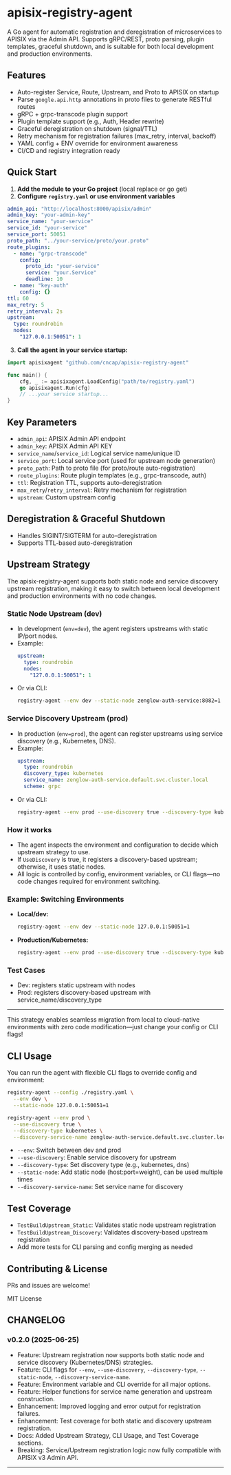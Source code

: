 # apisix-registry-agent

A Go agent for automatic registration and deregistration of microservices to APISIX via the Admin API. Supports gRPC/REST, proto parsing, plugin templates, graceful shutdown, and is suitable for both local development and production environments.

## Features

- Auto-register Service, Route, Upstream, and Proto to APISIX on startup
- Parse `google.api.http` annotations in proto files to generate RESTful routes
- gRPC + grpc-transcode plugin support
- Plugin template support (e.g., Auth, Header rewrite)
- Graceful deregistration on shutdown (signal/TTL)
- Retry mechanism for registration failures (max_retry, interval, backoff)
- YAML config + ENV override for environment awareness
- CI/CD and registry integration ready

## Quick Start

1. **Add the module to your Go project** (local replace or go get)
2. **Configure `registry.yaml` or use environment variables**

```yaml
admin_api: "http://localhost:8000/apisix/admin"
admin_key: "your-admin-key"
service_name: "your-service"
service_id: "your-service"
service_port: 50051
proto_path: "../your-service/proto/your.proto"
route_plugins:
  - name: "grpc-transcode"
    config:
      proto_id: "your-service"
      service: "your.Service"
      deadline: 10
  - name: "key-auth"
    config: {}
ttl: 60
max_retry: 5
retry_interval: 2s
upstream:
  type: roundrobin
  nodes:
    "127.0.0.1:50051": 1
```

3. **Call the agent in your service startup:**

```go
import apisixagent "github.com/cncap/apisix-registry-agent"

func main() {
    cfg, _ := apisixagent.LoadConfig("path/to/registry.yaml")
    go apisixagent.Run(cfg)
    // ...your service startup...
}
```

## Key Parameters

- `admin_api`: APISIX Admin API endpoint
- `admin_key`: APISIX Admin API KEY
- `service_name`/`service_id`: Logical service name/unique ID
- `service_port`: Local service port (used for upstream node generation)
- `proto_path`: Path to proto file (for proto/route auto-registration)
- `route_plugins`: Route plugin templates (e.g., grpc-transcode, auth)
- `ttl`: Registration TTL, supports auto-deregistration
- `max_retry`/`retry_interval`: Retry mechanism for registration
- `upstream`: Custom upstream config

## Deregistration & Graceful Shutdown

- Handles SIGINT/SIGTERM for auto-deregistration
- Supports TTL-based auto-deregistration

## Upstream Strategy

The apisix-registry-agent supports both static node and service discovery upstream registration, making it easy to switch between local development and production environments with no code changes.

### Static Node Upstream (dev)
- In development (`env=dev`), the agent registers upstreams with static IP/port nodes.
- Example:
  ```yaml
  upstream:
    type: roundrobin
    nodes:
      "127.0.0.1:50051": 1
  ```
- Or via CLI:
  ```sh
  registry-agent --env dev --static-node zenglow-auth-service:8082=1
  ```

### Service Discovery Upstream (prod)
- In production (`env=prod`), the agent can register upstreams using service discovery (e.g., Kubernetes, DNS).
- Example:
  ```yaml
  upstream:
    type: roundrobin
    discovery_type: kubernetes
    service_name: zenglow-auth-service.default.svc.cluster.local
    scheme: grpc
  ```
- Or via CLI:
  ```sh
  registry-agent --env prod --use-discovery true --discovery-type kubernetes --discovery-service-name zenglow-auth-service.default.svc.cluster.local
  ```

### How it works
- The agent inspects the environment and configuration to decide which upstream strategy to use.
- If `UseDiscovery` is true, it registers a discovery-based upstream; otherwise, it uses static nodes.
- All logic is controlled by config, environment variables, or CLI flags—no code changes required for environment switching.

### Example: Switching Environments
- **Local/dev:**
  ```sh
  registry-agent --env dev --static-node 127.0.0.1:50051=1
  ```
- **Production/Kubernetes:**
  ```sh
  registry-agent --env prod --use-discovery true --discovery-type kubernetes --discovery-service-name zenglow-auth-service.default.svc.cluster.local
  ```

### Test Cases
- Dev: registers static upstream with nodes
- Prod: registers discovery-based upstream with service_name/discovery_type

---

This strategy enables seamless migration from local to cloud-native environments with zero code modification—just change your config or CLI flags!

## CLI Usage

You can run the agent with flexible CLI flags to override config and environment:

```sh
registry-agent --config ./registry.yaml \
  --env dev \
  --static-node 127.0.0.1:50051=1

registry-agent --env prod \
  --use-discovery true \
  --discovery-type kubernetes \
  --discovery-service-name zenglow-auth-service.default.svc.cluster.local
```

- `--env`: Switch between dev and prod
- `--use-discovery`: Enable service discovery for upstream
- `--discovery-type`: Set discovery type (e.g., kubernetes, dns)
- `--static-node`: Add static node (host:port=weight), can be used multiple times
- `--discovery-service-name`: Set service name for discovery

## Test Coverage

- `TestBuildUpstream_Static`: Validates static node upstream registration
- `TestBuildUpstream_Discovery`: Validates discovery-based upstream registration
- Add more tests for CLI parsing and config merging as needed

## Contributing & License

PRs and issues are welcome!

MIT License

## CHANGELOG

### v0.2.0 (2025-06-25)
- Feature: Upstream registration now supports both static node and service discovery (Kubernetes/DNS) strategies.
- Feature: CLI flags for `--env`, `--use-discovery`, `--discovery-type`, `--static-node`, `--discovery-service-name`.
- Feature: Environment variable and CLI override for all major options.
- Feature: Helper functions for service name generation and upstream construction.
- Enhancement: Improved logging and error output for registration failures.
- Enhancement: Test coverage for both static and discovery upstream registration.
- Docs: Added Upstream Strategy, CLI Usage, and Test Coverage sections.
- Breaking: Service/Upstream registration logic now fully compatible with APISIX v3 Admin API.

---
